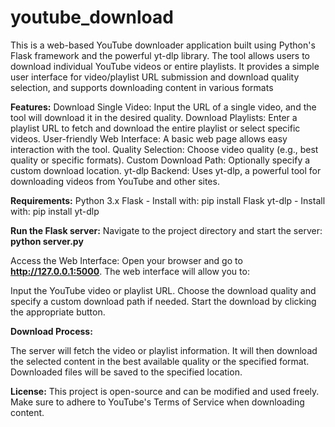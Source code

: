 # youtube_download
This is a web-based YouTube downloader application built using Python's Flask framework and the powerful yt-dlp library. The tool allows users to download individual YouTube videos or entire playlists. It provides a simple user interface for video/playlist URL submission and download quality selection, and supports downloading content in various formats

**Features:**
Download Single Video: Input the URL of a single video, and the tool will download it in the desired quality.
Download Playlists: Enter a playlist URL to fetch and download the entire playlist or select specific videos.
User-friendly Web Interface: A basic web page allows easy interaction with the tool.
Quality Selection: Choose video quality (e.g., best quality or specific formats).
Custom Download Path: Optionally specify a custom download location.
yt-dlp Backend: Uses yt-dlp, a powerful tool for downloading videos from YouTube and other sites.

**Requirements:**
Python 3.x
Flask - Install with: pip install Flask
yt-dlp - Install with: pip install yt-dlp

**Run the Flask server:** 
Navigate to the project directory and start the server:
**python server.py**

Access the Web Interface: Open your browser and go to **http://127.0.0.1:5000**. The web interface will allow you to:

Input the YouTube video or playlist URL.
Choose the download quality and specify a custom download path if needed.
Start the download by clicking the appropriate button.

**Download Process:**

The server will fetch the video or playlist information.
It will then download the selected content in the best available quality or the specified format.
Downloaded files will be saved to the specified location.


**License:**
This project is open-source and can be modified and used freely. Make sure to adhere to YouTube's Terms of Service when downloading content.
